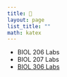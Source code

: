 ```yaml
---
title: 🏡
layout: page
list_title: ""
math: katex
---
```


+ BIOL 206 Labs
+ BIOL 207 Labs
+ [BIOL 306 Labs](./Labs/ADInstrumentsLabs/BIOL306_toc.md)
